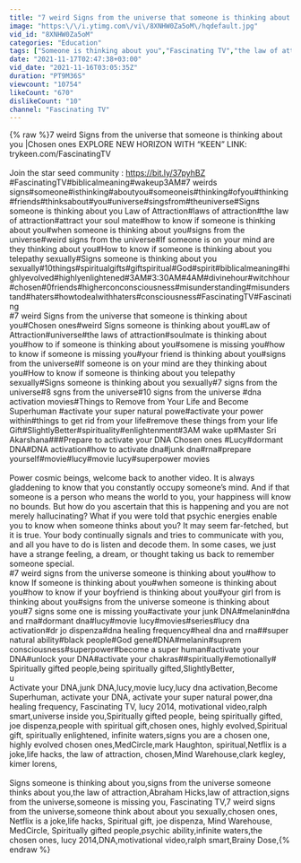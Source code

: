 ```yaml
---
title: "7 weird Signs from the universe that someone is thinking about you |Chosen ones"
image: "https:\/\/i.ytimg.com\/vi\/8XNHW0Za5oM\/hqdefault.jpg"
vid_id: "8XNHW0Za5oM"
categories: "Education"
tags: ["Someone is thinking about you","Fascinating TV","the law of attraction"]
date: "2021-11-17T02:47:38+03:00"
vid_date: "2021-11-16T03:05:35Z"
duration: "PT9M36S"
viewcount: "10754"
likeCount: "670"
dislikeCount: "10"
channel: "Fascinating TV"
---
```

{% raw %}7 weird Signs from the universe that someone is thinking about you |Chosen ones EXPLORE NEW HORIZON WITH “KEEN” LINK:  trykeen.com/FascinatingTV<br /><br />Join the star seed community : <a rel="nofollow" target="blank" href="https://bit.ly/37pyhBZ">https://bit.ly/37pyhBZ</a><br />#FascinatingTV#biblicalmeaning#wakeup3AM#7 weirds signs#someone#isthinking#aboutyou#someoneis#thinking#ofyou#thinking#friends#thinksabout#you#universe#singsfrom#theuniverse#Signs someone is thinking about you Law of Attraction#laws of attraction#the law of attraction#attract your soul mate#how to know if someone is thinking about you#when someone is thinking about you#signs from the universe#weird signs from the universe#If someone is on your mind are they thinking about you#How to know if someone is thinking about you telepathy sexually#Signs someone is thinking about you sexually#10things#spiritualgifts#giftspiritual#God#spirit#biblicalmeaning#highlyevolved#highlyenlightened#3AM#3:30AM#4AM#divinehour#witchhour#chosen#0friends#higherconconsciousness#misunderstanding#misunderstand#haters#howtodealwithhaters#consciousness#FascinatingTV#Fascinating <br />#7 weird Signs from the universe that someone is thinking about you#Chosen ones#weird Signs someone is thinking about you#Law of Attraction#universe#the laws of attraction#soulmate is thinking about you#how to if someone is thinking about you#somene is missing you#how to know if someone is missing you#your friend is thinking about you#signs from the universe#If someone is on your mind are they thinking about you#How to know if someone is thinking about you telepathy sexually#Signs someone is thinking about you sexually#7 signs from the universe#8 sgns from the universe#10 signs from the universe #dna activation movies#Things to Remove from Your Life and Become Superhuman #activate your super natural powe#activate your power within#things to get rid from your life#remove these things from your life Gift#SlightlyBetter#spirituality#enlightenment#3AM wake up#Master Sri Akarshana###Prepare to activate your DNA Chosen ones #Lucy#dormant DNA#DNA activation#how to activate dna#junk dna#rna#prepare yourself#movie#lucy#movie lucy#superpower movies<br /><br />Power cosmic beings, welcome back to another video. It is always gladdening to know that you constantly occupy someone’s mind. And if that someone is a person who means the world to you, your happiness will know no bounds. But how do you ascertain that this is happening and you are not merely hallucinating? What if you were told that psychic energies enable you to know when someone thinks about you? It may seem far-fetched, but it is true. Your body continually signals and tries to communicate with you, and all you have to do is listen and decode them.  In some cases, we just have a strange feeling, a dream, or thought taking us back to remember someone special. <br />#7 weird signs from the universe someone is thinking about you#how to know If someone is thinking about you#when someone is thinking about you#how to know if your boyfriend is thinking about you#your girl from is thinking about you#signs from the universe someone is thinking about you#7 signs some one is missing you#activate your junk DNA#melanin#dna and rna#dormant dna#lucy#movie lucy#movies#series#lucy dna activation#dr jo dispenza#dna healing frequency#heal dna and rna##super natural ability#black people#God gene#DNA#melanin#suprem consciousness#superpower#become a super human#activate your DNA#unlock your DNA#activate your chakras##spiritually#emotionally# Spiritually gifted people,being spiritually gifted,SlightlyBetter,<br />u<br />Activate your DNA,junk DNA,lucy,movie lucy,lucy dna activation,Become Superhuman, activate your DNA, activate your super natural power,dna healing frequency, Fascinating TV, lucy 2014, motivational video,ralph smart,universe inside you,Spiritually gifted people, being spiritually gifted, joe dispenza,people with spiritual gift,chosen ones, highly evolved,Spiritual gift, spiritually enlightened, infinite waters,signs you are a chosen one, highly evolved chosen ones,MedCircle,mark Haughton, spiritual,Netflix is a joke,life hacks, the law of attraction, chosen,Mind Warehouse,clark kegley, kimer lorens,<br /><br />Signs someone is thinking about you,signs from the universe someone thinks about you,the law of attraction,Abraham Hicks,law of attraction,signs from the universe,someone is missing you, Fascinating TV,7 weird signs from the universe,someone think about about you sexually,chosen ones, Netflix is a joke,life hacks, Spiritual gift, joe dispenza, Mind Warehouse, MedCircle, Spiritually gifted people,psychic ability,infinite waters,the chosen ones, lucy 2014,DNA,motivational video,ralph smart,Brainy Dose,{% endraw %}
